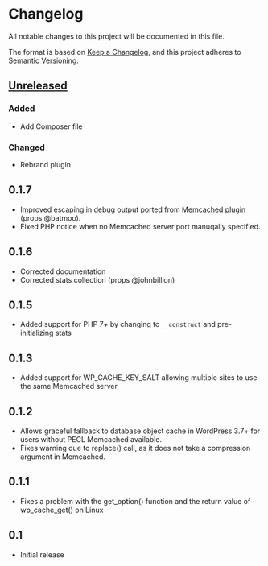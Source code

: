 # Changelog

All notable changes to this project will be documented in this file.

The format is based on [Keep a Changelog](https://keepachangelog.com/en/1.0.0/),
and this project adheres to [Semantic Versioning](https://semver.org/spec/v2.0.0.html).

## [Unreleased]

### Added

- Add Composer file

### Changed

- Rebrand plugin

## 0.1.7

- Improved escaping in debug output ported from [Memcached plugin](https://wordpress.org/plugins/memcached/) (props
  @batmoo).
- Fixed PHP notice when no Memcached server:port manuqally specified.

## 0.1.6

- Corrected documentation
- Corrected stats collection (props @johnbillion)

## 0.1.5

- Added support for PHP 7+ by changing to `__construct` and pre-initializing stats

## 0.1.3

- Added support for WP_CACHE_KEY_SALT allowing multiple sites to use the same Memcached server.

## 0.1.2

- Allows graceful fallback to database object cache in WordPress 3.7+ for users without PECL Memcached available.
- Fixes warning due to replace() call, as it does not take a compression argument in Memcached.

## 0.1.1

- Fixes a problem with the get_option() function and the return value of wp_cache_get() on Linux

## 0.1

- Initial release

[unreleased]: https://github.com/achttienvijftien/wp-memcached/compare/0.1.7...main
